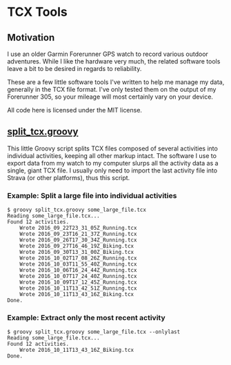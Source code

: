 # TCX Tools
## Motivation
I use an older Garmin Forerunner GPS watch to record various outdoor adventures. While I like the hardware very much, the related software tools leave a bit to be desired in regards to reliability.

These are a few little software tools I've written to help me manage my data, generally in the TCX file format. I've only tested them on the output of my Forerunner 305, so your mileage will most certainly vary on your device.

All code here is licensed under the MIT license.

## [split_tcx.groovy](split_tcx.groovy)
This little Groovy script splits TCX files composed of several activities into individual activities, keeping all other markup intact. The software I use to export data from my watch to my computer slurps all the activity data as a single, giant TCX file. I usually only need to import the last activity file into Strava (or other platforms), thus this script.

### Example: Split a large file into individual activities
 
    $ groovy split_tcx.groovy some_large_file.tcx 
    Reading some_large_file.tcx...
    Found 12 activities.
	    Wrote 2016_09_22T23_31_05Z_Running.tcx
	    Wrote 2016_09_23T16_21_37Z_Running.tcx
	    Wrote 2016_09_26T17_30_34Z_Running.tcx
	    Wrote 2016_09_27T16_46_19Z_Biking.tcx
	    Wrote 2016_09_30T13_31_00Z_Biking.tcx
	    Wrote 2016_10_02T17_08_26Z_Running.tcx
	    Wrote 2016_10_03T11_55_40Z_Running.tcx
	    Wrote 2016_10_06T16_24_44Z_Running.tcx
	    Wrote 2016_10_07T17_24_40Z_Running.tcx
	    Wrote 2016_10_09T17_12_45Z_Running.tcx
	    Wrote 2016_10_11T13_42_51Z_Running.tcx
	    Wrote 2016_10_11T13_43_16Z_Biking.tcx
	Done.

### Example: Extract only the most recent activity

    $ groovy split_tcx.groovy some_large_file.tcx --onlylast
    Reading some_large_file.tcx...
    Found 12 activities.
	    Wrote 2016_10_11T13_43_16Z_Biking.tcx
    Done.
